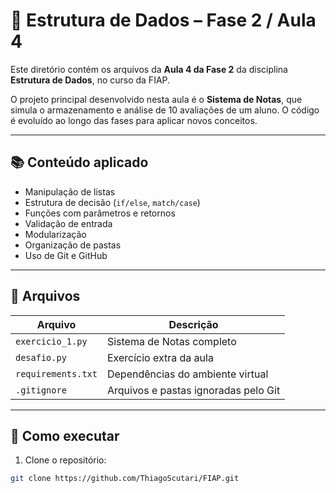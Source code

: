 # 🧮 Estrutura de Dados – Fase 2 / Aula 4

Este diretório contém os arquivos da **Aula 4 da Fase 2** da disciplina **Estrutura de Dados**, no curso da FIAP.

O projeto principal desenvolvido nesta aula é o **Sistema de Notas**, que simula o armazenamento e análise de 10 avaliações de um aluno. O código é evoluído ao longo das fases para aplicar novos conceitos.

---

## 📚 Conteúdo aplicado

- Manipulação de listas
- Estrutura de decisão (`if/else`, `match/case`)
- Funções com parâmetros e retornos
- Validação de entrada
- Modularização
- Organização de pastas
- Uso de Git e GitHub

---

## 📁 Arquivos

| Arquivo           | Descrição                              |
|-------------------|----------------------------------------|
| `exercicio_1.py`  | Sistema de Notas completo              |
| `desafio.py`      | Exercício extra da aula                |
| `requirements.txt`| Dependências do ambiente virtual       |
| `.gitignore`      | Arquivos e pastas ignoradas pelo Git  |

---

## 🚀 Como executar

1. Clone o repositório:
```bash
git clone https://github.com/ThiagoScutari/FIAP.git

